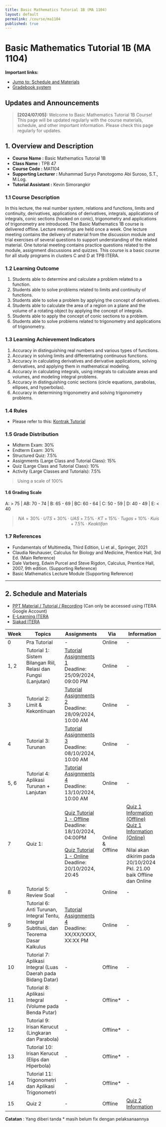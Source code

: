 ```yaml
---
title: Basic Mathematics Tutorial 1B (MA 1104)
layout: default
permalink: /course/ma1104
published: true
---
```

# Basic Mathematics Tutorial 1B (MA 1104)

**Important links:**

- [Jump to: Schedule and Materials](#2-schedule-and-materials)
- [Gradebook system](https://gradebook.kvn-tech.xyz/)

## Updates and Announcements

> **[2024/07/05]:** Welcome to Basic Mathematics Tutorial 1B Course! This page will be updated regularly with the course materials, schedule, and other important information. Please check this page regularly for updates.

## 1. Overview and Description

- **Course Name :** Basic Mathematics Tutorial 1B
- **Class Name :** TPB 47
- **Course Code :** MA1104
- **Supporting Lecturer :** Muhammad Suryo Panotogomo Abi Suroso, S.T., M.Log.
- **Tutorial Assistant :** Kevin Simorangkir

### 1.1 Course Description

In this lecture, the real number system, relations and functions, limits and continuity, derivatives, applications of derivatives, integrals, applications of integrals, conic sections (hooked on conic), trigonometry and applications of trigonometry are introduced. The Basic Mathematics 1B course is delivered offline. Lecture meetings are held once a week. One lecture meeting contains the delivery of material from the discussion module and trial exercises of several questions to support understanding of the related material. One tutorial meeting contains practice questions related to the module, assignment discussions and quizzes. This course is a basic course for all study programs in clusters C and D at TPB ITERA.

### 1.2 Learning Outcome

1. Students able to determine and calculate a problem related to a function.
2. Students able to solve problems related to limits and continuity of functions.
3. Students able to solve a problem by applying the concept of derivatives.
4. Students able to calculate the area of a region on a plane and the volume of a rotating object by applying the concept of integrals.
5. Students able to apply the concept of conic sections to a problem.
6. Students able to solve problems related to trigonometry and applications of trigonometry.

### 1.3 Learning Achievement Indicators

1. Accuracy in distinguishing real numbers and various types of functions.
2. Accuracy in solving limits and differentiating continuous functions.
3. Accuracy in calculating derivatives and derivative applications, solving derivatives, and applying them in mathematical modeling.
4. Accuracy in calculating integrals, using integrals to calculate areas and volumes, and modeling integral problems.
5. Accuracy in distinguishing conic sections (circle equations, parabolas, ellipses, and hyperbolas).
6. Accuracy in determining trigonometry and solving trigonometry problems.

### 1.4 Rules

- Please refer to this: [Kontrak Tutorial](#)

### 1.5 Grade Distribution

- Midterm Exam: 30%
- Endterm Exam: 30%
- Structured Quiz: 7.5%
- Assignments (Large Class and Tutorial Class): 15%
- Quiz (Large Class and Tutorial Class): 10%
- Activity (Large Classes and Tutorials): 7.5%

> Using a scale of 100%


#### 1.6 Grading Scale

A: > 75 | AB: 70 - 74 | B: 65 - 69 | BC: 60 - 64 | C: 50 - 59 | D: 40 - 49 | E: < 40


> $$ NA = 30\% \cdot UTS + 30\% \cdot UAS + 7.5\% \cdot KT + 15\% \cdot Tugas + 10\% \cdot Kuis + 7.5\% \cdot Keaktifan $$

### 1.7 References

- Fundamentals of Multimedia, Third Edition, Li et al., Springer, 2021
- Claudia Neuhauser, Calculus for Biology and Medicine, Prentice Hall, 3rd Ed. (Main Reference)
- Dale Varberg, Edwin Purcel and Steve Rigdon, Calculus, Prentice Hall, 2007, 9th edition. (Supporting Reference)
- Basic Mathematics Lecture Module (Supporting Reference)

---

## 2. Schedule and Materials

- [PPT Material / Tutorial / Recording](https://drive.google.com/drive/folders/1kObnAf1cd80bZd88nSG3eAhKtPVwtuce?usp=sharing) (Can only be accessed using ITERA Google Account)
- [E-Learning ITERA](https://kuliah.itera.ac.id/)
- [Siakad ITERA](http://siakad.itera.ac.id/)

| Week | Topics                                                         | Assignments                                                                                                                                                                          | Via       | Information                                                                                                                                                                    |
| ---- | -------------------------------------------------------------- | ------------------------------------------------------------------------------------------------------------------------------------------------------------------------------------ | ---------- | ------------------------------------------------------------------------------------------------------------------------------------------------------------------------------ |
| 0    | Pra Tutorial                                                   | -                                                                                                                                                                                    | Online | -                                                                                                                                                                              |
| 1, 2 | Tutorial 1: Sistem Bilangan Riil, Relasi dan Fungsi (Lanjutan) | <a href="https://forms.gle/M5g1AhxDXR1JQfuq6" target="_blank">Tutorial Assignments 1</a> <br> Deadline: 25/09/2024, 09:00 PM                                                                                   | Online          | -                                                                                                                                                                              |
| 3    | Tutorial 2: Limit & Kekontinuan                                | <a href="https://forms.gle/jt14yNbimFdfokdZ8" target="_blank">Tutorial Assignments 2</a> <br> Deadline: 28/09/2024, 10:00 AM                                                                                   | Online          | -                                                                                                                                                                              |
| 4    | Tutorial 3: Turunan                                            | <a href="https://forms.gle/TN9mjTcqKCqat4Cg8" target="_blank">Tutorial Assignments 3</a> <br> Deadline: 08/10/2024, 10:00 AM                                                                                   | Online          | -                                                                                                                                                                              |
| 5, 6 | Tutorial 4: Aplikasi Turunan + Lanjutan                        | <a href="https://classroom.google.com/u/5/w/NzA3OTQ4NTEyODg1/t/all" target="_blank">Tutorial Assignments 4</a> <br> Deadline: 13/10/2024, 10:00 AM                                                             | Online          | -                                                                                                                                                                              |
| 7 | Quiz 1:                                                        | <a href="https://forms.gle/qge2DZqQCDRLUyzdA" target="_blank">Quiz Tutorial 1 - Offline</a> <br> Deadline: 18/10/2024, 04:00PM <br> <br> <a href="https://forms.gle/HGq5b4CXKHKi8F9Z6" target="_blank">Quiz Tutorial 1 - Online</a> <br> Deadline: 20/10/2024, 20:45 | Online & Offline          | <a href="Quiz1.md" target="_blank">Quiz 1 Information (Offline)</a> <br> <a href="Quiz1-on.md" target="_blank">Quiz 1 Information (Online)</a> <br> <br> Nilai akan dikirim pada 20/10/2024 Pkl. 21.00 baik Offline dan Online |
| 8 | Tutorial 5: Review Soal                        | - | Online          | - |
| 9 | Tutorial 6: Anti Turunan, Integral Tentu, Integral Subtitusi, dan Teorema Dasar Kalkulus                    | <a href="#" target="_blank">Tutorial Assignments 4</a> <br> Deadline: XX/XX/XXXX, XX:XX PM | Online          | - |
| 10 | Tutorial 7: Aplikasi Integral (Luas Daerah pada Bidang Datar)                    | - | Offline          | - |
| 11 | Tutorial 8: Aplikasi Integral (Volume pada Benda Putar)                    | - | Offline*          | - |
| 12 | Tutorial 9: Irisan Kerucut (Lingkaran dan Parabola)                    | - | Offline*          | - |
| 13 | Tutorial 10: Irisan Kerucut (Elips dan Hiperbola)                    | - | Offline*          | - |
| 14 | Tutorial 11: Trigonometri dan Aplikasi Trigonometri                    | - | Offline*          | - |
| 15 | Quiz 2                    | - | Offline          | <a href="#" target="_blank">Quiz 2 Information</a> |


**Catatan** : Yang diberi tanda * masih belum fix dengan pelaksanaannya
